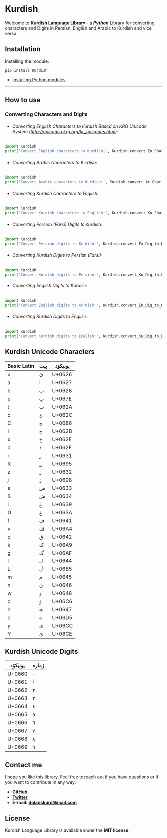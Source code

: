 # Kurdish 

Welcome to **Kurdish Language Library** - a ***Python*** Library for converting characters and Digits in Persian, English and Arabic to Kurdish and vice versa.

## Installation

Installing the module:

`
pip install Kurdish
`

* [Installing Python modules](https://docs.python.org/3/installing/index.html "Installing Python modules")

------------

## How to use

### Converting Characters and Digits


* ###### Converting English Characters to Kurdish Based on KRG Unicode System (http://unicode.ekrg.org/ku_unicodes.html):
```python
import Kurdish
print('Convert English characters to Kurdish:', Kurdish.convert_En_Char_to_Ku('bexSyn le gwnah w heLe CawpoSyne! \n to Con heReSet be uagry pRtyne? \n bmbexSy be nwYjanewe, kesman le kese \n be gwnahewe bmbexSe, delYm bexSyne'))
```


* ###### Converting Arabic Characters to Kurdish:
```python
import Kurdish
print('Convert Arabic characters to Kurdish:', Kurdish.convert_Ar_Char_to_Ku('“يقول نيتشه: "الدين ثورة العبيد". ويقول ماركس: "الدين أفيون الشعوب". وفي الحقيقة إنّ الدين ثورة وأفيون في آن واحد. فهو عند المترفين أفيون وعند الأنبياء ثورة. وكل دين يبدأ على يد النبي ثورة ثم يستحوذ المترفون عليه بعد ذلك فيحولونه إلى أفيون. وعندئذ يظهر نبي جديد فيعيدها شعواء مرة أخرى.”― علي الوردي, مهزلة العقل البشري '))
```


* ###### Converting Kurdish Characters to English:
```python
import Kurdish
print('Convert Kurdish characters to English:', Kurdish.convert_Ku_Char_to_En('بەخشین لە گوناه و هەڵە چاوپۆشینە! \n  \nتۆ چۆن هەڕەشەت بە ئاگری پڕتینە?\n بمبەخشی بە نوێژانەوە, کەسمان لە کەسە\n بە گوناهەوە بمبەخشە, دەلێم بەخشینە'))
```


* ###### Converting Persian (Farsi) Digits to Kurdish:
```python
import Kurdish
print('Convert Persian digits to Kurdish:', Kurdish.convert_Fa_Dig_to_Ku('٠١٢٣۴۵۶٧٨٩'))
```


* ###### Converting Kurdish Digits to Persian (Farsi):
```python
import Kurdish
print('Convert Kurdish digits to Persian:', Kurdish.convert_Ku_Dig_to_Fa('٠١٢٣٤٥٦٧٨٩'))
```


* ###### Converting English Digits to Kurdish:
```python
import Kurdish
print('Convert English digits to Kurdish:', Kurdish.convert_En_Dig_to_Ku('0123456789'))
```


* ###### Converting Kurdish Digits to English:
```python
import Kurdish
print('Convert Kurdish digits to English:', Kurdish.convert_Ku_Dig_to_En('٠١٢٣٤٥٦٧٨٩'))
```

## Kurdish Unicode Characters

| Basic Latin | پیت  | یونیکۆد |
| ----------- | ---- | ------- |
| u           | ئ    | U+0626  |
| a           | ا    | U+0627  |
| b           | ب    | U+0628  |
| p           | پ    | U+067E  |
| t           | ت    | U+062A  |
| c           | ج    | U+062C  |
| C           | چ    | U+0686  |
| I           | ح    | U+062D  |
| x           | خ    | U+062E  |
| d           | د    | U+062F  |
| r           | ر    | U+0631  |
| R           | ڕ    | U+0695  |
| z           | ز    | U+0632  |
| j           | ژ    | U+0698  |
| s           | س    | U+0633  |
| S           | ش    | U+0634  |
| i           | ع    | U+0639  |
| G           | غ    | U+063A  |
| f           | ف    | U+0641  |
| v           | ڤ    | U+06A4  |
| q           | ق    | U+0642  |
| k           | ک    | U+06A9  |
| g           | گ    | U+06AF  |
| l           | ل    | U+0644  |
| L           | ڵ    | U+06B5  |
| m           | م    | U+0645  |
| n           | ن    | U+0646  |
| w           | و    | U+0648  |
| o           | ۆ    | U+06C6  |
| h           | ھ    | U+0647  |
| e           | ە    | U+06D5  |
| y           | ی    | U+06CC  |
| Y           | ێ    | U+06CE  |

## Kurdish Unicode Digits

| یونیکۆد | ژمارە |
| ------- | ----- |
| U+0660  | ٠     |
| U+0661  | ١     |
| U+0662  | ٢     |
| U+0663  | ٣     |
| U+0664  | ٤     |
| U+0665  | ٥     |
| U+0666  | ٦     |
| U+0667  | ٧     |
| U+0668  | ٨     |
| U+0669  | ٩     |


## Contact me

I hope you like this library. Feel free to reach out if you have questions or if you want to contribute in any way:

* **[GitHub](https://github.com/dolanskurd)**
* **[Twitter](http://www.twitter.com/dolanskurd)**
* **E-mail: [dolanskurd@mail.com](mailto:dolanskurd@mail.com)**


## License

Kurdish Language Library is available under the **MIT license**.